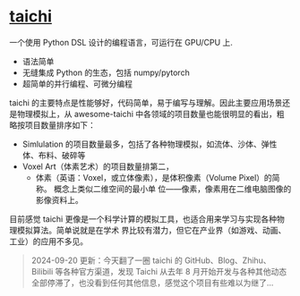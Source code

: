 # [taichi](https://github.com/taichi-dev/taichi)

一个使用 Python DSL 设计的编程语言，可运行在 GPU/CPU 上.

- 语法简单
- 无缝集成 Python 的生态，包括 numpy/pytorch
- 超简单的并行编程、可微分编程

taichi 的主要特点是性能够好，代码简单，易于编写与理解。因此主要应用场景还是物理模拟上，从
awesome-taichi 中各领域的项目数量也能很明显的看出，粗略按项目数量排序如下：

- Simlulation 的项目数量最多，包括了各种物理模拟，如流体、沙体、弹性体、布料、破碎等
- Voxel Art（体素艺术）的项目数量排第二，
  - 体素（英语：Voxel，或立体像素），是体积像素（Volume Pixel）的简称。 概念上类似二维空间的最小单
    位——像素，像素用在二维电脑图像的影像资料上。

目前感觉 taichi 更像是一个科学计算的模拟工具，也适合用来学习与实现各种物理模拟算法。简单说就是在学术
界比较有潜力，但它在产业界（如游戏、动画、工业）的应用不多见。

> 2024-09-20 更新：今天翻了一圈 taichi 的 GitHub、Blog、Zhihu、Bilibili 等各种官方渠道，发现 Taichi
> 从去年 8 月开始开发与各种其他动态全部停滞了，也没看到任何其他信息，感觉这个项目有些难以为继了...
